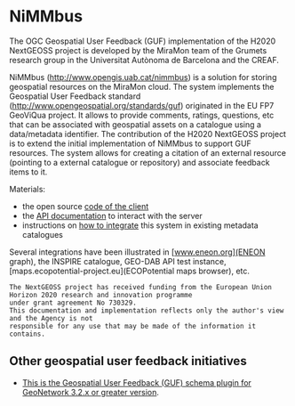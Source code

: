 # NiMMbus
The OGC Geospatial User Feedback (GUF) implementation of the H2020 NextGEOSS project is developed by the MiraMon team of the Grumets research group in the Universitat Autònoma de Barcelona and the CREAF.

NiMMbus (http://www.opengis.uab.cat/nimmbus) is a solution for storing geospatial resources on the MiraMon cloud. The system implements the Geospatial User Feedback standard (http://www.opengeospatial.org/standards/guf) originated in the EU FP7 GeoViQua project. It allows to provide comments, ratings, questions, etc that can be associated with geospatial assets on a catalogue using a data/metadata identifier. The contribution of the H2020 NextGEOSS project is to extend the initial implementation of NiMMbus to support GUF resources. The system allows for creating a citation of an external resource (pointing to a external catalogue or repository) and associate feedback items to it.

Materials:
  * the open source [code of the client](client_js)
  * the [API documentation](API) to interact with the server
  * instructions on [how to integrate](GUF_integration) this system in existing metadata catalogues

Several integrations have been illustrated in [www.eneon.org](ENEON graph), the INSPIRE catalogue, GEO-DAB API test instance, [maps.ecopotential-project.eu](ECOPotential maps browser), etc.

```
The NextGEOSS project has received funding from the European Union Horizon 2020 research and innovation programme
under grant agreement No 730329.
This documentation and implementation reflects only the author's view and the Agency is not
responsible for any use that may be made of the information it contains.
```

## Other geospatial user feedback initiatives
  * [This is the Geospatial User Feedback (GUF) schema plugin for GeoNetwork 3.2.x or greater version](https://github.com//metadata101/guf10).
